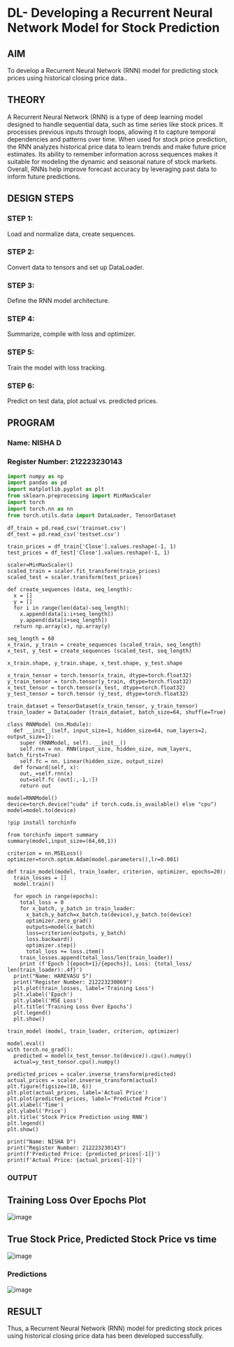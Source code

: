 # DL- Developing a Recurrent Neural Network Model for Stock Prediction

## AIM
To develop a Recurrent Neural Network (RNN) model for predicting stock prices using historical closing price data..

## THEORY
A Recurrent Neural Network (RNN) is a type of deep learning model designed to handle sequential data, such as time series like stock prices. It processes previous inputs through loops, allowing it to capture temporal dependencies and patterns over time. When used for stock price prediction, the RNN analyzes historical price data to learn trends and make future price estimates. Its ability to remember information across sequences makes it suitable for modeling the dynamic and seasonal nature of stock markets. Overall, RNNs help improve forecast accuracy by leveraging past data to inform future predictions.

## DESIGN STEPS
### STEP 1: 
Load and normalize data, create sequences.

### STEP 2: 
Convert data to tensors and set up DataLoader.

### STEP 3: 
Define the RNN model architecture.

### STEP 4: 
Summarize, compile with loss and optimizer.

### STEP 5: 
Train the model with loss tracking.

### STEP 6: 
Predict on test data, plot actual vs. predicted prices.

## PROGRAM

### Name: NISHA D
### Register Number: 212223230143

```python
import numpy as np
import pandas as pd
import matplotlib.pyplot as plt
from sklearn.preprocessing import MinMaxScaler
import torch
import torch.nn as nn
from torch.utils.data import DataLoader, TensorDataset
```
```
df_train = pd.read_csv('trainset.csv')
df_test = pd.read_csv('testset.csv')
```
```
train_prices = df_train['Close'].values.reshape(-1, 1)
test_prices = df_test['Close'].values.reshape(-1, 1)
```
```
scaler=MinMaxScaler()
scaled_train = scaler.fit_transform(train_prices)
scaled_test = scaler.transform(test_prices)
```
```
def create_sequences (data, seq_length):
  x = []
  y = []
  for i in range(len(data)-seq_length):
    x.append(data[i:i+seq_length])
    y.append(data[i+seq_length])
  return np.array(x), np.array(y)

seq_length = 60
x_train, y_train = create_sequences (scaled_train, seq_length)
x_test, y_test = create_sequences (scaled_test, seq_length)
```
```
x_train.shape, y_train.shape, x_test.shape, y_test.shape
```
```
x_train_tensor = torch.tensor(x_train, dtype=torch.float32)
y_train_tensor = torch.tensor(y_train, dtype=torch.float32)
x_test_tensor = torch.tensor(x_test, dtype=torch.float32)
y_test_tensor = torch.tensor (y_test, dtype=torch.float32)
```
```
train_dataset = TensorDataset(x_train_tensor, y_train_tensor)
train_loader = DataLoader (train_dataset, batch_size=64, shuffle=True)
```
```
class RNNModel (nn.Module):
  def __init__(self, input_size=1, hidden_size=64, num_layers=2, output_size=1):
    super (RNNModel, self). __init__()
    self.rnn = nn. RNN(input_size, hidden_size, num_layers, batch_first=True)
    self.fc = nn. Linear(hidden_size, output_size)
  def forward(self, x):
    out,_=self.rnn(x)
    out=self.fc (out[:,-1,:])
    return out
```
```
model=RNNModel()
device=torch.device("cuda" if torch.cuda.is_available() else "cpu")
model=model.to(device)
```
```
!pip install torchinfo
```
```
from torchinfo import summary
summary(model,input_size=(64,60,1))
```
```
criterion = nn.MSELoss()
optimizer=torch.optim.Adam(model.parameters(),lr=0.001)
```
```
def train_model(model, train_loader, criterion, optimizer, epochs=20):
  train_losses = []
  model.train()

  for epoch in range(epochs):
    total_loss = 0
    for x_batch, y_batch in train_loader:
      x_batch,y_batch=x_batch.to(device),y_batch.to(device)
      optimizer.zero_grad()
      outputs=model(x_batch)
      loss=criterion(outputs, y_batch)
      loss.backward()
      optimizer.step()
      total_loss += loss.item()
    train_losses.append(total_loss/len(train_loader))
    print (f'Epoch [{epoch+1}/{epochs}], Loss: {total_loss/ len(train_loader):.4f}')
  print("Name: HAREVASU S")
  print("Register Number: 212223230069")
  plt.plot(train_losses, label='Training Loss')
  plt.xlabel('Epoch')
  plt.ylabel('MSE Loss')
  plt.title('Training Loss Over Epochs')
  plt.legend()
  plt.show()

train_model (model, train_loader, criterion, optimizer)
```
```
model.eval()
with torch.no_grad():
  predicted = model(x_test_tensor.to(device)).cpu().numpy()
  actual=y_test_tensor.cpu().numpy()

predicted_prices = scaler.inverse_transform(predicted)
actual_prices = scaler.inverse_transform(actual)
plt.figure(figsize=(10, 6))
plt.plot(actual_prices, label='Actual Price')
plt.plot(predicted_prices, label='Predicted Price')
plt.xlabel('Time')
plt.ylabel('Price')
plt.title('Stock Price Prediction using RNN')
plt.legend()
plt.show()

print("Name: NISHA D")
print("Register Number: 212223230143")
print(f'Predicted Price: {predicted_prices[-1]}')
print(f'Actual Price: {actual_prices[-1]}')
```



### OUTPUT
## Training Loss Over Epochs Plot
![image](https://github.com/user-attachments/assets/82b1632d-6c6b-4baa-a0ef-d7dbcaa28349)

## True Stock Price, Predicted Stock Price vs time
 ![image](https://github.com/user-attachments/assets/2eefd17d-50f5-4fbf-8aab-a2c9603dc53f)

### Predictions
 ![image](https://github.com/user-attachments/assets/9fd757b7-b75b-420b-ba41-09df39a4e7ed)

## RESULT
Thus, a Recurrent Neural Network (RNN) model for predicting stock prices using historical closing price data has been developed successfully.
